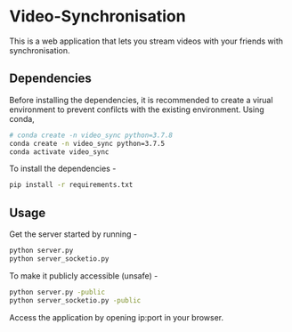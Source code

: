 # Video-Synchronisation

This is a web application that lets you stream videos with your friends with synchronisation. 

## Dependencies

Before installing the dependencies, it is recommended to create a virual environment to prevent confilcts with the existing environment. Using conda, 

```bash
# conda create -n video_sync python=3.7.8
conda create -n video_sync python=3.7.5
conda activate video_sync
``` 

To install the dependencies - 
```bash
pip install -r requirements.txt
```

## Usage

Get the server started by running - 

```bash
python server.py 
python server_socketio.py 
```

To make it publicly accessible (unsafe) - 
```bash
python server.py -public
python server_socketio.py -public
```

Access the application by opening ip:port in your browser. 

